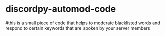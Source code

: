 # discordpy-automod-code
#this is a small piece of code that helps to moderate blacklisted words and respond to certain keywords that are spoken by your server members
